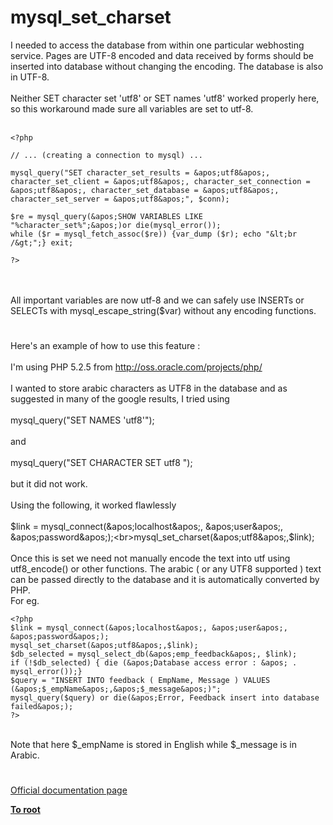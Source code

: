 # mysql_set_charset



I needed to access the database from within one particular webhosting service. Pages are UTF-8 encoded and data received by forms should be inserted into database without changing the encoding. The database is also in UTF-8.<br><br>Neither SET character set &apos;utf8&apos; or SET names &apos;utf8&apos; worked properly here, so this workaround made sure all variables are set to utf-8.<br><br>

```
<?php

// ... (creating a connection to mysql) ...

mysql_query("SET character_set_results = &apos;utf8&apos;, character_set_client = &apos;utf8&apos;, character_set_connection = &apos;utf8&apos;, character_set_database = &apos;utf8&apos;, character_set_server = &apos;utf8&apos;", $conn);

$re = mysql_query(&apos;SHOW VARIABLES LIKE "%character_set%";&apos;)or die(mysql_error());
while ($r = mysql_fetch_assoc($re)) {var_dump ($r); echo "&lt;br /&gt;";} exit;

?>
```
<br><br>All important variables are now utf-8 and we can safely use INSERTs or SELECTs with mysql_escape_string($var) without any encoding functions.  

#

Here&apos;s an example of how to use this feature :<br><br>I&apos;m using  PHP 5.2.5 from http://oss.oracle.com/projects/php/<br><br>I wanted to store arabic characters as UTF8 in the database and as suggested in many of the google results, I tried using<br><br>mysql_query("SET NAMES &apos;utf8&apos;");<br><br>and <br><br>mysql_query("SET CHARACTER SET utf8 ");<br><br>but it did not work.<br><br>Using the following, it worked flawlessly<br><br>$link = mysql_connect(&apos;localhost&apos;, &apos;user&apos;, &apos;password&apos;);<br>mysql_set_charset(&apos;utf8&apos;,$link);<br><br>Once this is set we need not manually encode the text into utf using utf8_encode() or other functions. The arabic ( or any UTF8 supported ) text can be passed directly to the database and it is automatically converted by PHP.<br>For eg.<br>

```
<?php
$link = mysql_connect(&apos;localhost&apos;, &apos;user&apos;, &apos;password&apos;);
mysql_set_charset(&apos;utf8&apos;,$link);
$db_selected = mysql_select_db(&apos;emp_feedback&apos;, $link);
if (!$db_selected) { die (&apos;Database access error : &apos; . mysql_error());}
$query = "INSERT INTO feedback ( EmpName, Message ) VALUES (&apos;$_empName&apos;,&apos;$_message&apos;)";
mysql_query($query) or die(&apos;Error, Feedback insert into database failed&apos;);
?>
```
<br>Note that here $_empName is stored in English while $_message is in Arabic.  

#

[Official documentation page](https://www.php.net/manual/en/function.mysql-set-charset.php)

**[To root](/README.md)**